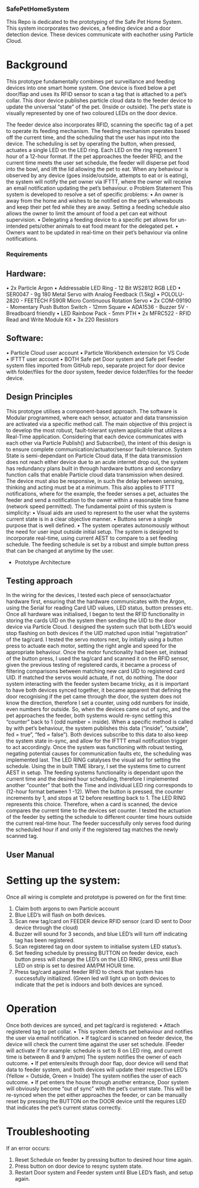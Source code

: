 ### SafePetHomeSystem
This Repo is dedicated to the prototyping of the Safe Pet Home System. This system incorporates two devices, a feeding device and a door detection device. These devices communicate with eachother using Particle Cloud.

# Background
This prototype fundamentally combines pet surveillance and feeding devices into one smart home system.
One device is fixed below a pet door/flap and uses its RFID sensor to scan a tag that is attached to a pet’s collar. This door device publishes particle cloud data to the feeder device to update the universal “state” of the pet. (Inside or outside). The pet’s state is visually represented by one of two coloured LEDs on the door device.

The feeder device also incorporates RFID, scanning the specific tag of a pet to operate its feeding mechanism. The feeding mechanism operates based off the current time, and the scheduling that the user has input into the device. The scheduling is set by operating the button, when pressed, actuates a single LED on the LED ring. Each LED on the ring represent 1 hour of a 12-hour format. If the pet approaches the feeder RFID, and the current time meets the user set schedule, the feeder will disperse pet food into the bowl, and lift the lid allowing the pet to eat.
When any behaviour is observed by any device (goes inside/outside, attempts to eat or is eating), the system will notify the pet owner via IFTTT, where the owner will receive an email notification updating the pet’s behaviour. 
o Problem Statement
This system is developed to resolve a set of specific problems:
•	An owner is away from the home and wishes to be notified on the pet’s whereabouts and keep their pet fed while they are away. Setting a feeding schedule also allows the owner to limit the amount of food a pet can eat without supervision.
•	Delegating a feeding device to a specific pet allows for un-intended pets/other animals to eat food meant for the delegated pet.
•	Owners want to be updated in real-time on their pet’s behaviour via online notifications. 

### Requirements

## Hardware:
•	2x Particle Argon 
•	Addressable LED Ring - 12 Bit WS2812 RGB LED
•	SER0047 - 9g 180 Metal Servo with Analog Feedback (1.5kg)
•	POLOLU-2820 - FEETECH FS90R Micro Continuous Rotation Servo
•	2x COM-09190 - Momentary Push Button Switch - 12mm Square
•	ADA1536 - Buzzer 5V - Breadboard friendly
•	LED Rainbow Pack - 5mm PTH
•	2x MFRC522 - RFID Read and Write Module Kit 
•	3x 220 Resistors

## Software:
•	Particle Cloud user account
•	Particle Workbench extension for VS Code
•	IFTTT user account
•	BOTH Safe pet Door system and Safe pet Feeder system files imported from GitHub repo, separate project for door device with folder/files for the door system, feeder device folder/files for the feeder device.


## Design Principles
This prototype utilises a component-based approach. The software is Modular programmed, where each sensor, actuator and data transmission are activated via a specific method call. The main objective of this project is to develop the most robust, fault-tolerant system applicable that utilizes a Real-Time application.
Considering that each device communicates with each other via Particle Publish() and Subscribe(), the intent of this design is to ensure complete communication/actuator/sensor fault-tolerance. System State is semi-dependant on Particle Cloud data, If the data transmission does not reach either device due to an acute internet drop out, the system has redundancy plans built in through hardware buttons and secondary function calls that enable Particle cloud data transmission when desired. 
The device must also be responsive, in such the delay between sensing, thinking and acting must be at a minimum. This also applies to IFTTT notifications, where for the example, the feeder senses a pet, actuates the feeder and send a notification to the owner within a reasonable time frame (network speed permitted).
The fundamental point of this system is simplicity: 
•	Visual aids are used to represent to the user what the systems current state is in a clear objective manner.
•	Buttons serve a single purpose that is well defined.
•	The system operates autonomously without the need for user input outside initial setup.
The system is designed to incorporate real-time, using current AEST to compare to a set feeding schedule. The feeding schedule is set by a robust and simple button press that can be changed at anytime by the user. 
- Prototype Architecture
 
## Testing approach 
In the wiring for the devices, I tested each piece of sensor/actuator hardware first, ensuring that the hardware communicates with the Argon, using the Serial for reading Card UID values, LED status, button presses etc. Once all hardware was initialised, I began to test the RFID functionality in storing the cards UID on the system then sending the UID to the door device via Particle Cloud. I designed the system such that both LED’s would stop flashing on both devices if the UID matched upon initial “registration” of the tag/card.
I tested the servo motors next, by initially using a button press to actuate each motor, setting the right angle and speed for the appropriate behaviour. Once the motor functionality had been set, instead of the button press, I used the tag/card and scanned it on the RFID sensor, given the previous testing of registered cards, it became a process of filtering comparisons between matching new card UID to registered card UID. If matched the servos would actuate, if not, do nothing.
The door system interacting with the feeder system became tricky, as it is important to have both devices synced together, it became apparent that defining the door recognising if the pet came through the door, the system does not know the direction, therefore I set a counter, using odd numbers for inside, even numbers for outside. So, when the devices came out of sync, and the pet approaches the feeder, both systems would re-sync setting this “counter” back to 1 (odd number = inside).
When a specific method is called by with pet’s behaviour, the system publishes this data (“inside”, “outside”, fed = true”, “fed = false”). Both devices subscribe to this data to also keep the system state in-sync, and allow for the IFTTT email notification trigger to act accordingly.
Once the system was functioning with robust testing, negating potential causes for communication faults etc, the scheduling was implemented last. The LED RING catalyses the visual aid for setting the schedule. Using the in built TIME library, I set the systems time to current AEST in setup. The feeding systems functionality is dependant upon the current time and the desired hour scheduling, therefore I implemented another “counter” that both the Time and individual LED ring corresponds to (12-hour format between 1 -12). When the button is pressed, the counter increments by 1, and stops at 12 before resetting back to 1. The LED RING represents this choice. Therefore, when a card is scanned, the device compares the current time to the devices set counter. I tested the actuation of the feeder by setting the schedule to different counter time hours outside the current real-time hour. The feeder successfully only serves food during the scheduled hour if and only if the registered tag matches the newly scanned tag.


## User Manual 

# Setting up the system: 
Once all wiring is complete and prototype is powered on for the first time:
1.	Claim both argons to own Particle account
2.	Blue LED’s will flash on both devices.
3.	Scan new tag/card on FEEDER device RFID sensor (card ID sent to Door device through the cloud)
4.	Buzzer will sound for 3 seconds, and blue LED’s will turn off indicating tag has been registered.
5.	Scan registered tag on door system to initialise system LED status’s.
6.	Set feeding schedule by pressing BUTTON on feeder device, each button press will change the LED’s on the LED RING, press until Blue LED on strip is set to desired AM/PM HOUR time. 
7.	Press tag/card against feeder RFID to check that system has successfully initialized. (Green led will light up on both devices to indicate that the pet is indoors and both devices are synced.


# Operation
Once both devices are synced, and pet tag/card is registered:
•	Attach registered tag to pet collar.
•	This system detects pet behaviour and notifies the user via email notification.
•	If tag/card is scanned on feeder device, the device will check the current time against the user set schedule. (Feeder will activate if for example: schedule is set to 8 on LED ring, and current time is between 8 and 9 am/pm) The system notifies the owner of each outcome.
•	If pet enters/exits through door flap, door device will send that data to feeder system, and both devices will update their respective LED’s (Yellow = Outside, Green = Inside) The system notifies the user of each outcome.
•	If pet enters the house through another entrance, Door system will obviously become “out of sync” with the pet’s current state. This will be re-synced when the pet either approaches the feeder, or can be manually reset by pressing the BUTTON on the DOOR device until the requires LED that indicates the pet’s current status correctly.

# Troubleshooting
If an error occurs:

1.	Reset Schedule on feeder by pressing button to desired hour time again.
2.	Press button on door device to resync system state.
3.	Restart Door system and Feeder system until Blue LED’s flash, and setup again.
